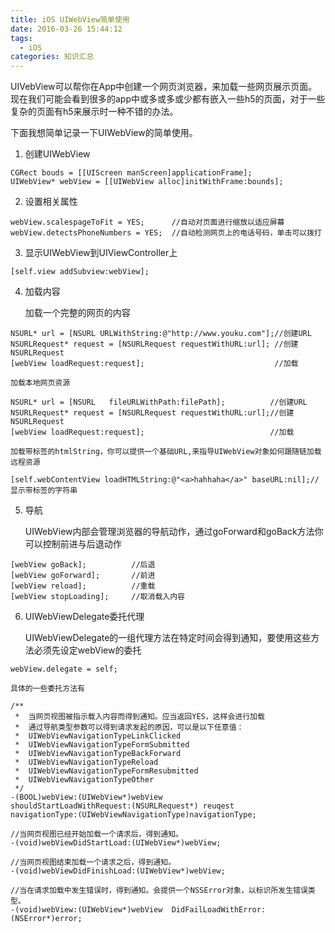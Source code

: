 ```yaml
---
title: iOS UIWebView简单使用
date: 2016-03-26 15:44:12
tags:
  - iOS
categories: 知识汇总
---
```


UIVebView可以帮你在App中创建一个网页浏览器，来加载一些网页展示页面。现在我们可能会看到很多的app中或多或多或少都有嵌入一些h5的页面，对于一些复杂的页面有h5来展示时一种不错的办法。

下面我想简单记录一下UIWebView的简单使用。

1. 创建UIWebView
``` objc
CGRect bouds = [[UIScreen manScreen]applicationFrame];  
UIWebView* webView = [[UIWebView alloc]initWithFrame:bounds]; 
```
2. 设置相关属性
``` objc
webView.scalespageToFit = YES;	    //自动对页面进行缩放以适应屏幕  
webView.detectsPhoneNumbers = YES;  //自动检测网页上的电话号码，单击可以拨打 
```

<!-- more -->

3. 显示UIWebView到UIViewController上
``` objc
[self.view addSubview:webView];
```
4. 加载内容

    加载一个完整的网页的内容
``` objc
NSURL* url = [NSURL URLWithString:@"http://www.youku.com"];//创建URL  
NSURLRequest* request = [NSURLRequest requestWithURL:url]; //创建NSURLRequest  
[webView loadRequest:request];                             //加载  
```
    加载本地网页资源
``` objc
NSURL* url = [NSURL   fileURLWithPath:filePath];          //创建URL  
NSURLRequest* request = [NSURLRequest requestWithURL:url];//创建NSURLRequest  
[webView loadRequest:request];                            //加载  
```
    加载带标签的htmlString，你可以提供一个基础URL,来指导UIWebView对象如何跟随链加载远程资源
``` objc
[self.webContentView loadHTMLString:@"<a>hahhaha</a>" baseURL:nil];//显示带标签的字符串
```
5. 导航

    UIWebView内部会管理浏览器的导航动作，通过goForward和goBack方法你可以控制前进与后退动作
``` objc
[webView goBack];          //后退
[webView goForward];       //前进
[webView reload];          //重载  
[webView stopLoading];     //取消载入内容
```
6. UIWebViewDelegate委托代理

    UIWebViewDelegate的一组代理方法在特定时间会得到通知，要使用这些方法必须先设定webView的委托
``` objc
webView.delegate = self;
```
    具体的一些委托方法有
``` objc
/**
 *  当网页视图被指示载入内容而得到通知。应当返回YES，这样会进行加载
 *  通过导航类型参数可以得到请求发起的原因，可以是以下任意值：
 *  UIWebViewNavigationTypeLinkClicked
 *  UIWebViewNavigationTypeFormSubmitted
 *  UIWebViewNavigationTypeBackForward
 *  UIWebViewNavigationTypeReload
 *  UIWebViewNavigationTypeFormResubmitted
 *  UIWebViewNavigationTypeOther
 */
-(BOOL)webView:(UIWebView*)webView 
shouldStartLoadWithRequest:(NSURLRequest*) reuqest 
navigationType:(UIWebViewNavigationType)navigationType;  

//当网页视图已经开始加载一个请求后，得到通知。
-(void)webViewDidStartLoad:(UIWebView*)webView;

//当网页视图结束加载一个请求之后，得到通知。 
-(void)webViewDidFinishLoad:(UIWebView*)webView;

//当在请求加载中发生错误时，得到通知。会提供一个NSSError对象，以标识所发生错误类型。
-(void)webView:(UIWebView*)webView  DidFailLoadWithError:(NSError*)error;  

```